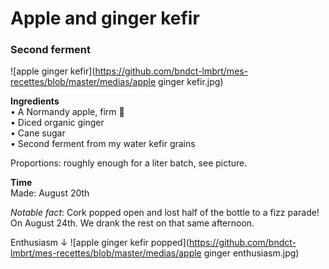 # Apple and ginger kefir
### Second ferment

![apple ginger kefir](https://github.com/bndct-lmbrt/mes-recettes/blob/master/medias/apple ginger kefir.jpg)

**Ingredients**  
• A Normandy apple, firm 🍎  
• Diced organic ginger  
• Cane sugar  
• Second ferment from my water kefir grains  

Proportions: roughly enough for a liter batch, see picture.

**Time**  
Made: August 20th  

_Notable fact_: Cork popped open and lost half of the bottle to a fizz parade! On August 24th. 
We drank the rest on that same afternoon.

Enthusiasm ↓
![apple ginger kefir popped](https://github.com/bndct-lmbrt/mes-recettes/blob/master/medias/apple ginger enthusiasm.jpg)
